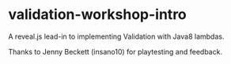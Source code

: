 validation-workshop-intro
=========================

A reveal.js lead-in to implementing Validation with Java8 lambdas.

Thanks to Jenny Beckett (insano10) for playtesting and feedback.
